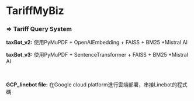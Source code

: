 # TariffMyBiz
### => Tariff Query System

<p><strong>taxBot_v2:</strong> 使用PyMuPDF + OpenAIEmbedding + FAISS + BM25 +Mistral AI</p>
<p><strong>taxBot_v3:</strong> 使用PyMuPDF + SentenceTransformer + FAISS + BM25 +Mistral AI</p>
<br>
<p><strong>GCP_linebot file:</strong> 在Google cloud platform進行雲端部署，串接Linebot的程式碼</p>
